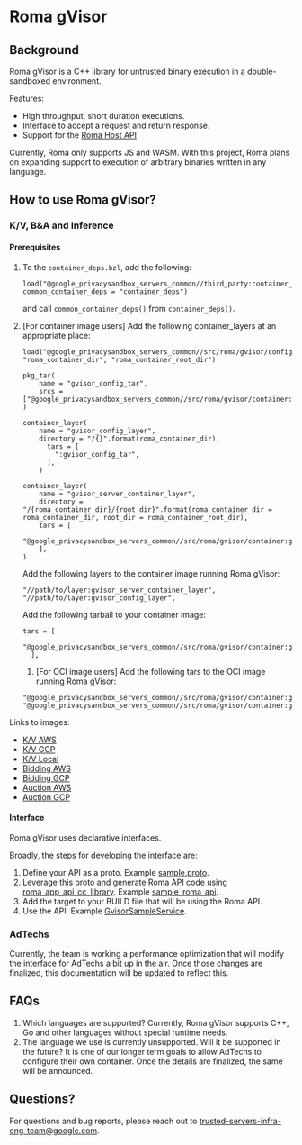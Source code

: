 # Roma gVisor

## Background

Roma gVisor is a C++ library for untrusted binary execution in a double-sandboxed environment.

Features:

-   High throughput, short duration executions.
-   Interface to accept a request and return response.
-   Support for the [Roma Host API](/docs/roma/host_api.md)

Currently, Roma only supports JS and WASM. With this project, Roma plans on expanding support to
execution of arbitrary binaries written in any language.

## How to use Roma gVisor?

### K/V, B&A and Inference

#### Prerequisites

1. To the `container_deps.bzl`, add the following:

    ```bazel
    load("@google_privacysandbox_servers_common//third_party:container_deps.bzl", common_container_deps = "container_deps")
    ```

    and call `common_container_deps()` from `container_deps()`.

1. [For container image users] Add the following container_layers at an appropriate place:

    ```bazel
    load("@google_privacysandbox_servers_common//src/roma/gvisor/config:container.bzl", "roma_container_dir", "roma_container_root_dir")

    pkg_tar(
        name = "gvisor_config_tar",
        srcs = ["@google_privacysandbox_servers_common//src/roma/gvisor/container:container_config"],
    )

    container_layer(
        name = "gvisor_config_layer",
        directory = "/{}".format(roma_container_dir),
          tars = [
            ":gvisor_config_tar",
          ],
        )

    container_layer(
        name = "gvisor_server_container_layer",
        directory = "/{roma_container_dir}/{root_dir}".format(roma_container_dir = roma_container_dir, root_dir = roma_container_root_dir),
        tars = [
          "@google_privacysandbox_servers_common//src/roma/gvisor/container:gvisor_server_container.tar",
        ],
    )
    ```

    Add the following layers to the container image running Roma gVisor:

    ```bazel
    "//path/to/layer:gvisor_server_container_layer",
    "//path/to/layer:gvisor_config_layer",
    ```

    Add the following tarball to your container image:

    ```bazel
    tars = [
          "@google_privacysandbox_servers_common//src/roma/gvisor/container:gvisor_tar",
      ],
    ```

    1. [For OCI image users] Add the following tars to the OCI image running Roma gVisor:

    ```bazel
    "@google_privacysandbox_servers_common//src/roma/gvisor/container:gvisor_tar",
    "@google_privacysandbox_servers_common//src/roma/gvisor/container:gvisor_server_container_with_dir.tar",
    ```

Links to images:

-   [K/V AWS](https://github.com/privacysandbox/protected-auction-key-value-service/blob/5d586e0046e7b482e70c1b97bf322a923340bfab/production/packaging/aws/data_server/BUILD.bazel#L63)
-   [K/V GCP](https://github.com/privacysandbox/protected-auction-key-value-service/blob/5d586e0046e7b482e70c1b97bf322a923340bfab/production/packaging/gcp/data_server/BUILD.bazel#L119)
-   [K/V Local](https://github.com/privacysandbox/protected-auction-key-value-service/blob/5d586e0046e7b482e70c1b97bf322a923340bfab/production/packaging/local/data_server/BUILD.bazel#L73)
-   [Bidding AWS](https://github.com/privacysandbox/bidding-auction-servers/blob/c98a51c7dc11de92e9c8fb719242a033e620a1b4/production/packaging/aws/bidding_service/BUILD#L89)
-   [Bidding GCP](https://github.com/privacysandbox/bidding-auction-servers/blob/c98a51c7dc11de92e9c8fb719242a033e620a1b4/production/packaging/gcp/bidding_service/BUILD#L79)
-   [Auction AWS](https://github.com/privacysandbox/bidding-auction-servers/blob/c98a51c7dc11de92e9c8fb719242a033e620a1b4/production/packaging/aws/auction_service/BUILD#L73)
-   [Auction GCP](https://github.com/privacysandbox/bidding-auction-servers/blob/c98a51c7dc11de92e9c8fb719242a033e620a1b4/production/packaging/gcp/auction_service/BUILD#L66)

#### Interface

Roma gVisor uses declarative interfaces.

Broadly, the steps for developing the interface are:

1. Define your API as a proto. Example [sample.proto](/src/roma/gvisor/udf/sample.proto).
1. Leverage this proto and generate Roma API code using
   [roma_app_api_cc_library](/src/roma/tools/api_plugin/roma_api.bzl). Example
   [sample_roma_api](/src/roma/gvisor/udf/BUILD.bazel).
1. Add the target to your BUILD file that will be using the Roma API.
1. Use the API. Example [GvisorSampleService](/src/roma/gvisor/benchmark/roma_gvisor_benchmark.cc).

### AdTechs

Currently, the team is working a performance optimization that will modify the interface for AdTechs
a bit up in the air. Once those changes are finalized, this documentation will be updated to reflect
this.

## FAQs

1. Which languages are supported? Currently, Roma gVisor supports C++, Go and other languages
   without special runtime needs.
1. The language we use is currently unsupported. Will it be supported in the future? It is one of
   our longer term goals to allow AdTechs to configure their own container. Once the details are
   finalized, the same will be announced.

## Questions?

For questions and bug reports, please reach out to <trusted-servers-infra-eng-team@google.com>.
